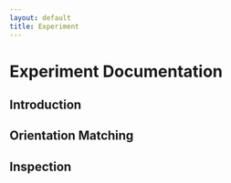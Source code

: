 ```yaml
---
layout: default
title: Experiment
---
```


# Experiment Documentation

## Introduction

## Orientation Matching

## Inspection
